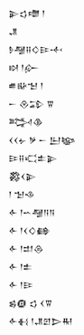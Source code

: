 <div class='block'>
<div class='line'>𒉌𒌓𒈩 𒁹</div>
<div class='line'>𒂗</div>
<div class='line'>𒊩𒆷𒍝𒄭𒄿𒋾</div>
<div class='line'>𒊭 𒁹𒅎</div>
<div class='line'>𒌑𒄫𒈠 𒁹</div>
<div class='line'>𒀸 𒊮𒁉 𒐊</div>
<div class='line'>𒅋𒆠</div>
<div class='line'>𒌋𒌋𒉡 𒃻 𒀸 𒌨𒆧</div>
<div class='line'>𒄿𒍝𒄣𒉺𒉌</div>
<div class='line'>𒄃𒌋𒉌</div>
<div class='line'>𒁹 𒈠𒈾</div>
<div class='line'>𒅆 𒁹𒌀𒆷𒀀𒀀</div>
<div class='line'>𒅆 𒁹𒌋𒄭𒂵</div>
<div class='line'>𒅆 𒁹𒄥𒁲</div>
<div class='line'>𒅆 𒁹𒉺</div>
<div class='line'>𒅆 𒁹𒄿</div>
<div class='line'>𒌗𒁈 𒌓 𒌋𒐊</div>
<div class='line'>𒅆𒈬 𒁹𒂗𒇻𒆕𒊑</div>
</div>